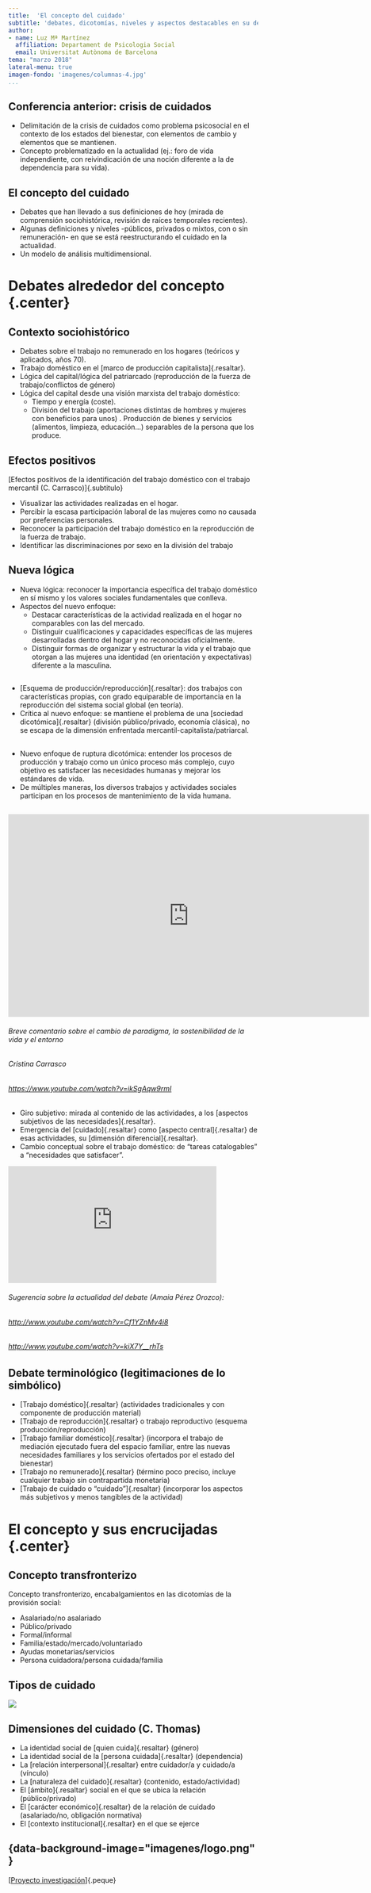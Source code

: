 ```yaml
---
title:  'El concepto del cuidado'
subtitle: 'debates, dicotomías, niveles y aspectos destacables en su definición'
author:
- name: Luz Mª Martínez
  affiliation: Departament de Psicologia Social
  email: Universitat Autònoma de Barcelona
tema: "marzo 2018"
lateral-menu: true
imagen-fondo: 'imagenes/columnas-4.jpg'
...
```


## Conferencia anterior: crisis de cuidados

- Delimitación de la crisis de cuidados como problema psicosocial en el contexto de los estados del bienestar, con elementos de cambio y elementos que se mantienen.
- Concepto problematizado en la actualidad (ej.: foro de vida independiente, con reivindicación de una noción diferente a la de dependencia para su vida).

## El concepto del cuidado

- Debates que han llevado a sus definiciones de hoy (mirada de comprensión sociohistórica, revisión de raíces temporales recientes).
- Algunas definiciones y niveles -públicos, privados o mixtos, con o sin remuneración- en que se está reestructurando el cuidado en la actualidad.
- Un modelo de análisis multidimensional.

# Debates alrededor del concepto {.center}

## Contexto sociohistórico

- Debates sobre el trabajo no remunerado en los hogares (teóricos y aplicados, años 70).
- Trabajo doméstico en el [marco de producción capitalista]{.resaltar}.
- Lógica del capital/lógica del patriarcado (reproducción de la fuerza de trabajo/conflictos de género)
- Lógica del capital desde una visión marxista del trabajo doméstico:
  - Tiempo y energía (coste).
  - División del trabajo (aportaciones distintas de hombres y mujeres con beneficios para unos) .
Producción de bienes y servicios (alimentos, limpieza, educación…) separables de la persona que los produce.

## Efectos positivos

[Efectos positivos de la identificación del trabajo doméstico con el trabajo mercantil (C. Carrasco)]{.subtitulo}

- Visualizar las actividades realizadas en el hogar.
- Percibir la escasa participación laboral de las mujeres como no causada por preferencias personales.
- Reconocer la participación del trabajo doméstico en la reproducción de la fuerza de trabajo.
- Identificar las discriminaciones por sexo en la división del trabajo

## Nueva lógica

- Nueva lógica: reconocer la importancia específica del trabajo doméstico en sí mismo y los valores sociales fundamentales que conlleva.
- Aspectos del nuevo enfoque:
  - Destacar características de la actividad realizada en el hogar no comparables con las del mercado.
  - Distinguir cualificaciones y capacidades específicas de las mujeres desarrolladas dentro del hogar y no reconocidas oficialmente.
  - Distinguir formas de organizar y estructurar la vida y el trabajo que otorgan a las mujeres una identidad (en orientación y expectativas) diferente a la masculina.

##

- [Esquema de producción/reproducción]{.resaltar}: dos trabajos con características propias, con grado equiparable de importancia en la reproducción del sistema social global (en teoría).
- Crítica al nuevo enfoque: se mantiene el problema de una [sociedad dicotómica]{.resaltar} (división público/privado, economía clásica), no se escapa de la dimensión enfrentada mercantil-capitalista/patriarcal.

##

- Nuevo enfoque de ruptura dicotómica: entender los procesos de producción y trabajo como un único proceso más complejo, cuyo objetivo es satisfacer las necesidades humanas y mejorar los estándares de vida.
- De múltiples maneras, los diversos trabajos y actividades sociales participan en los procesos de mantenimiento de la vida humana.

##

<iframe width="728" height="409" src="https://www.youtube.com/embed/ikSgAqw9rmI" frameborder="0" allow="autoplay; encrypted-media" allowfullscreen></iframe>


###### Breve comentario sobre el cambio de paradigma, la sostenibilidad de la vida y el entorno
###### Cristina Carrasco

###### https://www.youtube.com/watch?v=ikSgAqw9rmI

##

- Giro subjetivo: mirada al contenido de las actividades, a los [aspectos subjetivos de las necesidades]{.resaltar}.
- Emergencia del [cuidado]{.resaltar} como [aspecto central]{.resaltar} de esas actividades, su [dimensión diferencial]{.resaltar}.
- Cambio conceptual sobre el trabajo doméstico: de “tareas catalogables” a “necesidades que satisfacer”.


<iframe width="420" height="236" src="https://www.youtube.com/embed/Cf1YZnMv4i8?rel=0" frameborder="0" allow="autoplay; encrypted-media" allowfullscreen></iframe>

###### Sugerencia sobre la actualidad del debate (Amaia Pérez Orozco):

###### http://www.youtube.com/watch?v=Cf1YZnMv4i8

###### http://www.youtube.com/watch?v=kiX7Y__rhTs

## Debate terminológico (legitimaciones de lo simbólico)

- [Trabajo doméstico]{.resaltar} (actividades tradicionales y con componente de producción material)
- [Trabajo de reproducción]{.resaltar} o  trabajo reproductivo (esquema producción/reproducción)
- [Trabajo familiar doméstico]{.resaltar} (incorpora el trabajo de mediación ejecutado fuera del espacio familiar, entre las nuevas necesidades familiares y los servicios ofertados por el estado del bienestar)
- [Trabajo no remunerado]{.resaltar} (término poco preciso, incluye cualquier trabajo sin contrapartida monetaria)
- [Trabajo de cuidado o  “cuidado”]{.resaltar} (incorporar los aspectos más subjetivos y menos tangibles de la actividad)

# El concepto y sus encrucijadas {.center}

## Concepto transfronterizo

Concepto transfronterizo, encabalgamientos en las dicotomías de la provisión social:

- Asalariado/no asalariado
- Público/privado
- Formal/informal
- Familia/estado/mercado/voluntariado
- Ayudas monetarias/servicios
- Persona cuidadora/persona cuidada/familia


## Tipos de cuidado

![](imagenes/TiposCuidados.png)

<!-- ## Tipos de cuidado

Tipos de cuidado según el sistema en que se integran:

### Sistema doméstico

  - Autocuidado.
  - Por familiares residentes en el hogar.
  - Por familiares no residentes en el hogar.
  - En el hogar por no familiares.

##

Tipos de cuidado según el sistema en que se integran:

#### Sistema extradoméstico

- Servicios sin ánimo de lucro
  - Servicios públicos
    - Servicios estatales.
    - Servicios de la comunidad.
    - Servicios municipales.
    - Servicios de organismos autónomos.
  - Servicios de voluntariado:
    - De carácter funcional.
    - De carácter social.
    - De carácter ideológico.
  - Servicios cooperativos o mutualistas.

##

Tipos de cuidado según el sistema en que se integran:

### Sistema extradoméstico

- Servicios para la venta (con ánimo de lucro):
  - De compra directa en el mercado.
  - De compra indirecta a través de aseguradores. -->

## Dimensiones del cuidado (C. Thomas)

- La identidad social de [quien cuida]{.resaltar} (género)
- La identidad social de la [persona cuidada]{.resaltar} (dependencia)
- La [relación interpersonal]{.resaltar} entre cuidador/a y cuidado/a (vínculo)
- La [naturaleza del cuidado]{.resaltar} (contenido, estado/actividad)
- El [ámbito]{.resaltar} social en el que se ubica la relación (público/privado)
- El [carácter económico]{.resaltar} de la relación de cuidado (asalariado/no, obligación normativa)
- El [contexto institucional]{.resaltar} en el que se ejerce

## {data-background-image="imagenes/logo.png" }

[[Proyecto investigación](InvestigacionLuzma.html)]{.peque}

